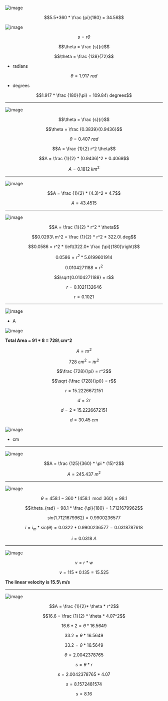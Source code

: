 ![image](https://github.com/user-attachments/assets/0f04e0b1-4797-4e0d-82b3-04d54e6e83bd)

$$5.5*360 * \frac {pi}{180} = 34.56$$

![image](https://github.com/user-attachments/assets/f13943b4-a82e-4456-b81a-bf12a1dab353)

$$s = r \theta$$

$$\theta = \frac {s}{r}$$

$$\theta = \frac {138}{72}$$

* radians

$$\theta = 1.917\ rad$$

* degrees

$$1.917 * \frac {180}{\pi} = 109.84\ degrees$$

***

![image](https://github.com/user-attachments/assets/d488eb04-685e-405d-93a7-09e7aa4617fc)

$$\theta = \frac {s}{r}$$

$$\theta = \frac {0.3839}{0.9436}$$

$$\theta = 0.407\ rad$$

$$A = \frac {1}{2} r^2 \theta$$

$$A = \frac {1}{2} * (0.9436)^2 * 0.4069$$

$$A = 0.1812\ km^2$$

***

![image](https://github.com/user-attachments/assets/f7546531-7a6f-4aea-b1c8-10ce61f10518)

$$A = \frac {1}{2} * (4.3)^2 * 4.7$$

$$A = 43.4515$$

***

![image](https://github.com/user-attachments/assets/adc02163-d26c-470e-9cb6-b713a60f92f8)

$$A = \frac {1}{2} * r^2 * \theta$$

$$0.0293\ m^2 = \frac {1}{2} * r^2 * 322.0\ deg$$

$$0.0586 = r^2 * \left(322.0* \frac {\pi}{180}\right)$$

$$0.0586 = r^2 * 5.6199601914$$

$$0.0104271188 = r^2$$

$$\sqrt{0.0104271188} = r$$

$$r = 0.1021132646$$

$$r = 0.1021$$

***

![image](https://github.com/user-attachments/assets/28780a9a-1ebc-4038-829a-a44703f56d7b)

* A

![image](https://github.com/user-attachments/assets/c1700c5b-6fd1-4d69-8353-ab3cc2e5514d)

**Total Area = 91 * 8 = 728\ cm^2**

$$A = \pi r^2$$

$$728\ cm^2 = \pi r^2$$

$$\frac {728}{\pi} = r^2$$

$$\sqrt {\frac {728}{\pi}} = r$$

$$r = 15.2226672151$$

$$d = 2r$$

$$d = 2*15.2226672151$$

$$d = 30.45\ cm$$

![image](https://github.com/user-attachments/assets/21ec2a86-fc64-4b47-b6bb-d994d3fd1e9e)

* cm

***

![image](https://github.com/user-attachments/assets/2785a3b1-d75f-4d48-9d31-e5699240d629)

$$A = \frac {125}{360} * \pi * (15)^2$$

$$A = 245.437\ m^2$$

***

![image](https://github.com/user-attachments/assets/2527227c-0513-4d49-870e-1101850ed960)

$$\theta = 458.1 - 360*(458.1 \mod 360) = 98.1$$

$$\theta_{rad} = 98.1 * \frac {\pi}{180} = 1.7121679962$$

$$sin(1.7121679962) = 0.9900236577$$

$$i = i_m * sin(\theta) = 0.0322 * 0.9900236577 = 0.0318787618$$

$$i = 0.0318\ A$$

***

![image](https://github.com/user-attachments/assets/180e3b7a-61a0-4fb5-8b3e-7bdd8c21a7de)

$$v = r * w$$

$$v = 115 * 0.135 = 15.525$$

**The linear velocity is 15.5\ m/s**

***

![image](https://github.com/user-attachments/assets/13a72d8f-053e-40aa-861f-2cd588e28447)

$$A = \frac {1}{2}* \theta * r^2$$

$$16.6 = \frac {1}{2} * \theta * 4.07^2$$

$$16.6 * 2 = \theta * 16.5649$$

$$33.2 = \theta * 16.5649$$

$$33.2 = \theta * 16.5649$$

$$\theta = 2.0042378765$$

$$s = \theta * r$$

$$s = 2.0042378765 * 4.07$$

$$s = 8.1572481574$$

$$s = 8.16$$
